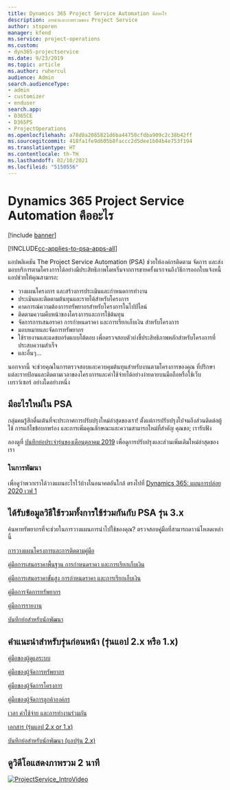 ```yaml
---
title: Dynamics 365 Project Service Automation คืออะไร
description: บทนำและภาพรวมของ Project Service
author: stsporen
manager: kfend
ms.service: project-operations
ms.custom:
- dyn365-projectservice
ms.date: 9/23/2019
ms.topic: article
ms.author: ruhercul
audience: Admin
search.audienceType:
- admin
- customizer
- enduser
search.app:
- D365CE
- D365PS
- ProjectOperations
ms.openlocfilehash: a78d8a2085821d6ba44750cfdba909c2c38b42ff
ms.sourcegitcommit: 418fa1fe9d605b8faccc2d5dee1b04b4e753f194
ms.translationtype: HT
ms.contentlocale: th-TH
ms.lasthandoff: 02/10/2021
ms.locfileid: "5150556"
---
```

# <a name="what-is-dynamics-365-project-service-automation"></a>Dynamics 365 Project Service Automation คืออะไร

[!include [banner](../includes/psa-now-project-operations.md)]

[!INCLUDE[cc-applies-to-psa-apps-all](../includes/cc-applies-to-psa-apps-all.md)]

แอปพลิเคชัน The Project Service Automation (PSA) ช่วยให้องค์กรติดตาม จัดการ และส่งมอบบริการตามโครงการได้อย่างมีประสิทธิภาพโดยเริ่มจากการขายครั้งแรกจนถึงวิธีการออกใบแจ้งหนี้ แอปช่วยให้คุณสามารถ:

- วางแผนโครงการ และสร้างการประเมินและกำหนดการทำงาน
- ประเมินและติดตามต้นทุนและรายได้สำหรับโครงการ
- คาดการณ์ความต้องการทรัพยากรสำหรับโครงการในไปป์ไลน์
- ติดตามความคืบหน้าของโครงการและการใช้ต้นทุน
- จัดการการเสนอราคา การกำหนดราคา และการเรียกเก็บเงิน สำหรับโครงการ
- มอบหมายและจัดการทรัพยากร
- ใช้รายงานและแดชบอร์ดแบบโต้ตอบ เพื่อตรวจสอบตัวบ่งชี้ประสิทธิภาพหลักสำหรับโครงการที่ประสบความสำเร็จ
- และอื่นๆ...

นอกจากนี้ จะช่วยคุณในการตรวจสอบและควบคุมต้นทุนสำหรับงานตามโครงการของคุณ ที่ปรึกษาแต่ละรายป้อนและติดตามเวลาของโครงการและค่าใช้จ่ายได้อย่างง่ายดายบนมือถือหรือใช้เว็บเบราว์เซอร์ อย่างใดอย่างหนึ่ง

## <a name="whats-new-in-psa"></a>มีอะไรใหม่ใน PSA
กลุ่มคนรู้สึกตื่นเต้นที่จะประกาศการปรับปรุงใหม่ล่าสุดของเรา! ตั้งแต่การปรับปรุงไปจนถึงส่วนติดต่อผู้ใช้ การแก้ไขข้อบกพร่อง และการเพิ่มคุณลักษณะและความสามารถใหม่ที่สำคัญ คุณขอ; เรารับฟัง

ลองดูที่ [บันทึกย่อประจำรุ่นของเดือนตุลาคม 2019](https://docs.microsoft.com/dynamics365-release-plan/2019wave2/index) เพื่อดูการปรับปรุงและส่วนเพิ่มเติมใหม่ล่าสุดของเรา

### <a name="in-development"></a>ในการพัฒนา
เพื่อดูว่าพวกเราได้วางแผนอะไรไว้บ้างในอนาคตอันใกล้ ตรงไปที่ [Dynamics 365: แผนการปล่อย 2020 เวฟ 1](https://docs.microsoft.com/dynamics365-release-plan/2020wave1/index)

## <a name="get-help-with-psa-version-3x"></a>ได้รับข้อมูลวิธีใช้รวมทั้งการใช้ร่วมกันกับ PSA รุ่น 3.x
ค้นหาทรัพยากรที่จะช่วยในการวางแผนการนำไปใช้ของคุณ? ตรวจสอบคู่มือที่สามารถดาวน์โหลดเหล่านี้

 [การวางแผนโครงการและการติดตามคู่มือ](../psa/implementation-guides/project-planning-tracking.md)

 [คู่มือการเสนอราคาพื้นฐาน การกำหนดราคา และการเรียกเก็บเงิน](../psa/implementation-guides/begin-quoting-pricing-billing.md)

 [คู่มือการเสนอราคาขั้นสูง การกำหนดราคา และการเรียกเก็บเงิน](../psa/implementation-guides/adv-quoting-pricing-billing.md)

 [คู่มือการจัดการทรัพยากร](../psa/implementation-guides/resource-management-guide.md)

 [คู่มือการรายงาน](../psa/implementation-guides/reporting-guide.md)

 [บันทึกย่อสำหรับนักพัฒนา](../psa/developer-guides/overview-dev-notes-v3.x.md)

## <a name="guidance-for-earlier-versions-app-version-2x-or-1x"></a>คำแนะนำสำหรับรุ่นก่อนหน้า (รุ่นแอป 2.x หรือ 1.x)
 [คู่มือของผู้ดูแลระบบ](../psa/admin-guide.md)

 [คู่มือของผู้จัดการทรัพยากร](../psa/resource-manager-guide.md)

 [คู่มือของผู้จัดการโครงการ](../psa/project-manager-guide.md)

 [คู่มือของผู้จัดการลูกค้าองค์กร](../psa/account-manager-guide.md)

 [เวลา ค่าใช้จ่าย และการทำงานร่วมกัน](../psa/time-expense-collaboration-guide.md)

 [เอกสาร (รุ่นแอป 2.x or 1.x)](../psa/white-papers.md)

 [บันทึกย่อสำหรับนักพัฒนา (แอปรุ่น 2.x)](../psa/developer-guides/add-custom-qoi-forms-v2.x.md)

 ## <a name="watch-a-2-minute-overview-video"></a>ดูวิดีโอแสดงภาพรวม 2 นาที
 <a name="heroArea"></a> [![ProjectService_IntroVideo](../psa/media/project-service-intro-video.png "ProjectService_IntroVideo")](https://go.microsoft.com/fwlink/p/?LinkId=799457)


